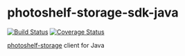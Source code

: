 # photoshelf-storage-sdk-java
[![Build Status](https://travis-ci.org/photoshelf/photoshelf-storage-sdk-java.svg?branch=master)](https://travis-ci.org/photoshlef/photoshelf-storage)
[![Coverage Status](http://coveralls.io/repos/github/photoshelf/photoshelf-storage-sdk-java/badge.svg?branch=master)](https://coveralls.io/github/photoshelf/photoshelf-storage?branch=master)

[photoshelf-storage](https://github.com/photoshelf/photoshelf-storage) client for Java
